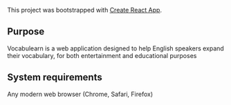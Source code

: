 This project was bootstrapped with [Create React App](https://github.com/facebook/create-react-app).

## Purpose

Vocabulearn is a web application designed to help English speakers expand their vocabulary, for both entertainment and educational purposes

## System requirements

Any modern web browser (Chrome, Safari, Firefox)
